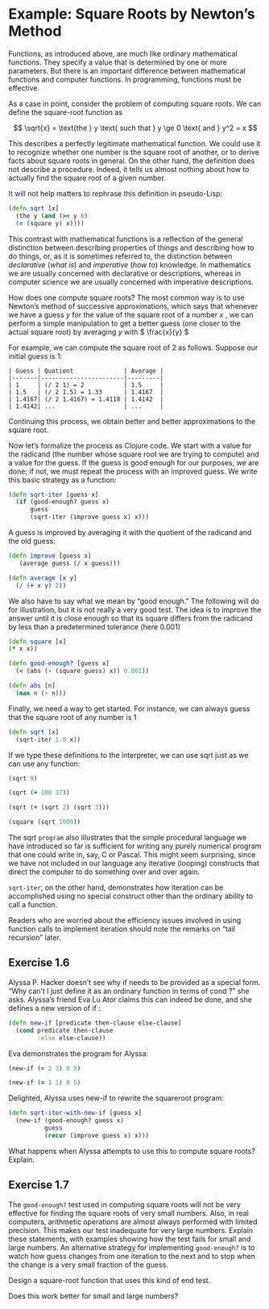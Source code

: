 # Example: Square Roots by Newton’s Method

Functions, as introduced above, are much like ordinary mathematical
functions. They specify a value that is determined by one or more
parameters. But there is an important difference between mathematical
functions and computer functions. In programming, functions must be
effective.

As a case in point, consider the problem of computing square roots. We
can define the square-root function as

$$ \sqrt{x} = \text{the } y \text{ such that } y \ge 0 \text{ and } y^2 = x $$

This describes a perfectly legitimate mathematical function. We could
use it to recognize whether one number is the square root of another,
or to derive facts about square roots in general. On the other hand,
the definition does not describe a procedure. Indeed, it tells us
almost nothing about how to actually find the square root of a given
number.

It will not help matters to rephrase this definition in pseudo-Lisp:

```clojure
(defn sqrt [x]
  (the y (and (>= y 0)
  (= (square y) x))))
```

This contrast with mathematical functions is a reflection of the
general distinction between describing properties of things and
describing how to do things, or, as it is sometimes referred to, the
distinction between *declarative* (*what is*) and *imperative* (*how
to*) knowledge. In mathematics we are usually concerned with
declarative or descriptions, whereas in computer science we are
usually concerned with imperative descriptions.

How does one compute square roots? The most common way is to use
Newton’s method of successive approximations, which says that whenever
we have a guess $y$ for the value of the square root of a number $x$ ,
we can perform a simple manipulation to get a better guess (one closer
to the actual square root) by averaging $y$ with $ \frac{x}{y} $

For example, we can compute the square root of 2 as follows.
Suppose our initial guess is 1:

```
| Guess | Quotient              | Average |
|-------|-----------------------|---------|
| 1     | (/ 2 1) = 2           | 1.5     |
| 1.5   | (/ 2 1.5) = 1.33      | 1.4167  |
| 1.4167| (/ 2 1.4167) = 1.4118 | 1.4142  |
| 1.4142| ...                   | ...     |
```

Continuing this process, we obtain better and better approximations to
the square root.

Now let’s formalize the process as Clojure code.  We start with a
value for the radicand (the number whose square root we are trying to
compute) and a value for the guess. If the guess is good enough for
our purposes, we are done; if not, we must repeat the process with an
improved guess. We write this basic strategy as a function:

```clojure
(defn sqrt-iter [guess x]
  (if (good-enough? guess x)
      guess
      (sqrt-iter (improve guess x) x)))
```

A guess is improved by averaging it with the quotient of the
radicand and the old guess:

```clojure
(defn improve [guess x]
   (average guess (/ x guess)))

(defn average [x y]
  (/ (+ x y) 2))
```

We also have to say what we mean by “good enough.” The following will
do for illustration, but it is not really a very good test. The idea
is to improve the answer until it is close enough so that its square
differs from the radicand by less than a predetermined tolerance (here
0.001)

```clojure
(defn square [x]
(* x x))

(defn good-enough? [guess x]
  (< (abs (- (square guess) x)) 0.001))

(defn abs [n]
  (max n (- n)))
```

Finally, we need a way to get started. For instance, we can
always guess that the square root of any number is 1

```clojure
(defn sqrt [x]
  (sqrt-iter 1.0 x))
```

If we type these definitions to the interpreter, we can use
sqrt just as we can use any function:

```clojure
(sqrt 9)
```

```clojure
(sqrt (+ 100 37))
```

```clojure
(sqrt (+ (sqrt 2) (sqrt 3)))
```

```clojure
(square (sqrt 1000))
```


The sqrt `program` also illustrates that the simple procedural
language we have introduced so far is sufficient for writing any
purely numerical program that one could write in, say, C or
Pascal. This might seem surprising, since we have not included in our
language any iterative (looping) constructs that direct the computer
to do something over and over again.

`sqrt-iter`, on the other hand, demonstrates how iteration can be
accomplished using no special construct other than the ordinary
ability to call a function.

Readers who are worried about the efficiency issues involved in using
function calls to implement iteration should note the remarks on
“tail recursion” later.

## Exercise 1.6

Alyssa P. Hacker doesn’t see why if needs to be provided as a special
form. “Why can’t I just define it as an ordinary function in terms of
cond ?” she asks. Alyssa’s friend Eva Lu Ator claims this can indeed
be done, and she defines a new version of if :

```clojure
(defn new-if [predicate then-clause else-clause]
  (cond predicate then-clause
        :else else-clause))
```

Eva demonstrates the program for Alyssa:

```clojure
(new-if (= 2 3) 0 5)
```

```clojure
(new-if (= 1 1) 0 5)
```

Delighted, Alyssa uses new-if to rewrite the squareroot program:

```clojure
(defn sqrt-iter-with-new-if [guess x]
  (new-if (good-enough? guess x)
          guess
          (recur (improve guess x) x)))
```

What happens when Alyssa attempts to use this to
compute square roots? Explain.

## Exercise 1.7

The `good-enough?` test used in computing square roots will not be
very effective for finding the square roots of very small
numbers. Also, in real computers, arithmetic operations are almost
always performed with limited precision. This makes our test
inadequate for very large numbers. Explain these statements, with
examples showing how the test fails for small and large numbers. An
alternative strategy for implementing `good-enough?` is to watch how
guess changes from one iteration to the next and to stop when the
change is a very small fraction of the guess.

Design a square-root function that uses this kind of end test.

Does this work better for small and large numbers?
